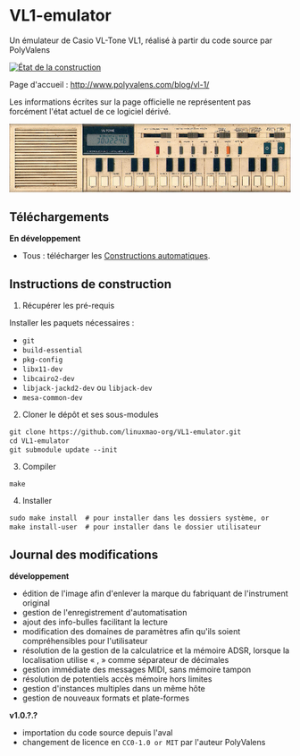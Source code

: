 # VL1-emulator

Un émulateur de Casio VL-Tone VL1, réalisé à partir du code source par PolyValens

[![État de la construction](https://travis-ci.com/linuxmao-org/VL1-emulator.svg?branch=master)](https://travis-ci.com/linuxmao-org/VL1-emulator)

Page d'accueil : http://www.polyvalens.com/blog/vl-1/

Les informations écrites sur la page officielle ne représentent pas forcément l'état actuel de ce logiciel dérivé.

![Casio VL-1](resources/images/casio_vl1_big.png)

## Téléchargements

**En développement**

- Tous : télécharger les [Constructions automatiques](https://github.com/linuxmao-org/VL1-emulator/releases/tag/automatic).

## Instructions de construction

1. Récupérer les pré-requis

Installer les paquets nécessaires :

- `git`
- `build-essential`
- `pkg-config`
- `libx11-dev`
- `libcairo2-dev`
- `libjack-jackd2-dev` ou `libjack-dev`
- `mesa-common-dev`

2. Cloner le dépôt et ses sous-modules

```
git clone https://github.com/linuxmao-org/VL1-emulator.git
cd VL1-emulator
git submodule update --init
```

3. Compiler

```
make
```

4. Installer

```
sudo make install  # pour installer dans les dossiers système, or
make install-user  # pour installer dans le dossier utilisateur
```

## Journal des modifications

**développement**

- édition de l'image afin d'enlever la marque du fabriquant de l'instrument original
- gestion de l'enregistrement d'automatisation
- ajout des info-bulles facilitant la lecture
- modification des domaines de paramètres afin qu'ils soient compréhensibles pour l'utilisateur
- résolution de la gestion de la calculatrice et la mémoire ADSR, lorsque la localisation utilise « , » comme séparateur de décimales
- gestion immédiate des messages MIDI, sans mémoire tampon
- résolution de potentiels accès mémoire hors limites
- gestion d'instances multiples dans un même hôte
- gestion de nouveaux formats et plate-formes

**v1.0.?.?**

- importation du code source depuis l'aval
- changement de licence en `CC0-1.0 or MIT` par l'auteur PolyValens
